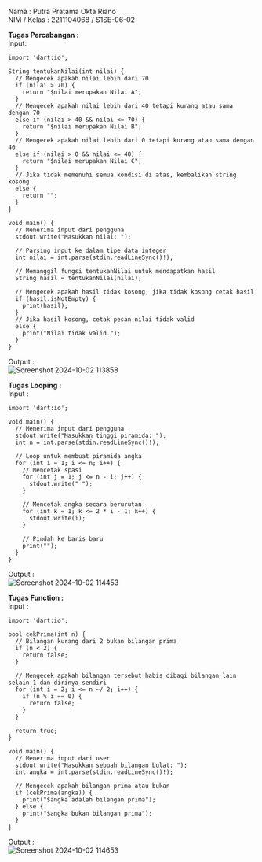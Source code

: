 Nama         : Putra Pratama Okta Riano <br>
NIM / Kelas  : 2211104068 / S1SE-06-02 <br>

**Tugas Percabangan :** <br>
Input:
```
import 'dart:io';

String tentukanNilai(int nilai) {
  // Mengecek apakah nilai lebih dari 70
  if (nilai > 70) {
    return "$nilai merupakan Nilai A";
  }
  // Mengecek apakah nilai lebih dari 40 tetapi kurang atau sama dengan 70
  else if (nilai > 40 && nilai <= 70) {
    return "$nilai merupakan Nilai B";
  }
  // Mengecek apakah nilai lebih dari 0 tetapi kurang atau sama dengan 40
  else if (nilai > 0 && nilai <= 40) {
    return "$nilai merupakan Nilai C";
  }
  // Jika tidak memenuhi semua kondisi di atas, kembalikan string kosong
  else {
    return "";
  }
}

void main() {
  // Menerima input dari pengguna
  stdout.write("Masukkan nilai: ");

  // Parsing input ke dalam tipe data integer
  int nilai = int.parse(stdin.readLineSync()!);

  // Memanggil fungsi tentukanNilai untuk mendapatkan hasil
  String hasil = tentukanNilai(nilai);

  // Mengecek apakah hasil tidak kosong, jika tidak kosong cetak hasil
  if (hasil.isNotEmpty) {
    print(hasil);
  }
  // Jika hasil kosong, cetak pesan nilai tidak valid
  else {
    print("Nilai tidak valid.");
  }
}
```
Output : <br>
![Screenshot 2024-10-02 113858](https://github.com/user-attachments/assets/0549ac83-69a4-44b6-9626-7c0d97b9e785)

**Tugas Looping :** <br>
Input :
```
import 'dart:io';

void main() {
  // Menerima input dari pengguna
  stdout.write("Masukkan tinggi piramida: ");
  int n = int.parse(stdin.readLineSync()!);

  // Loop untuk membuat piramida angka
  for (int i = 1; i <= n; i++) {
    // Mencetak spasi
    for (int j = 1; j <= n - i; j++) {
      stdout.write(" ");
    }

    // Mencetak angka secara berurutan
    for (int k = 1; k <= 2 * i - 1; k++) {
      stdout.write(i);
    }

    // Pindah ke baris baru
    print("");
  }
}
```

Output : <br>
![Screenshot 2024-10-02 114453](https://github.com/user-attachments/assets/3f868e99-aa85-4b38-8ca9-8783d0ad2eb4)

**Tugas Function :** <br>
Input :
```
import 'dart:io';

bool cekPrima(int n) {
  // Bilangan kurang dari 2 bukan bilangan prima
  if (n < 2) {
    return false;
  }

  // Mengecek apakah bilangan tersebut habis dibagi bilangan lain selain 1 dan dirinya sendiri
  for (int i = 2; i <= n ~/ 2; i++) {
    if (n % i == 0) {
      return false;
    }
  }

  return true;
}

void main() {
  // Menerima input dari user
  stdout.write("Masukkan sebuah bilangan bulat: ");
  int angka = int.parse(stdin.readLineSync()!);

  // Mengecek apakah bilangan prima atau bukan
  if (cekPrima(angka)) {
    print("$angka adalah bilangan prima");
  } else {
    print("$angka bukan bilangan prima");
  }
}
```

Output : <br>
![Screenshot 2024-10-02 114653](https://github.com/user-attachments/assets/4beb0052-72ed-419d-b4b4-1310be6814f4)

